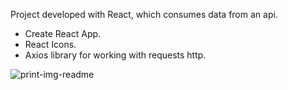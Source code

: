 Project developed with React, which consumes data from an api.

- Create React App.
- React Icons.
- Axios library for working with requests http.

![print-img-readme](https://user-images.githubusercontent.com/99665225/227799625-3badaf1d-0b9a-436e-b46e-81c92aea408f.png)
